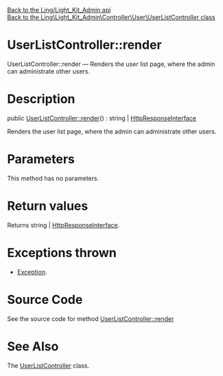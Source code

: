 [Back to the Ling/Light_Kit_Admin api](https://github.com/lingtalfi/Light_Kit_Admin/blob/master/doc/api/Ling/Light_Kit_Admin.md)<br>
[Back to the Ling\Light_Kit_Admin\Controller\User\UserListController class](https://github.com/lingtalfi/Light_Kit_Admin/blob/master/doc/api/Ling/Light_Kit_Admin/Controller/User/UserListController.md)


UserListController::render
================



UserListController::render — Renders the user list page, where the admin can administrate other users.




Description
================


public [UserListController::render](https://github.com/lingtalfi/Light_Kit_Admin/blob/master/doc/api/Ling/Light_Kit_Admin/Controller/User/UserListController/render.md)() : string | [HttpResponseInterface](https://github.com/lingtalfi/Light/blob/master/doc/api/Ling/Light/Http/HttpResponseInterface.md)




Renders the user list page, where the admin can administrate other users.




Parameters
================

This method has no parameters.


Return values
================

Returns string | [HttpResponseInterface](https://github.com/lingtalfi/Light/blob/master/doc/api/Ling/Light/Http/HttpResponseInterface.md).


Exceptions thrown
================

- [Exception](http://php.net/manual/en/class.exception.php).&nbsp;







Source Code
===========
See the source code for method [UserListController::render](https://github.com/lingtalfi/Light_Kit_Admin/blob/master/Controller/User/UserListController.php#L23-L29)


See Also
================

The [UserListController](https://github.com/lingtalfi/Light_Kit_Admin/blob/master/doc/api/Ling/Light_Kit_Admin/Controller/User/UserListController.md) class.



